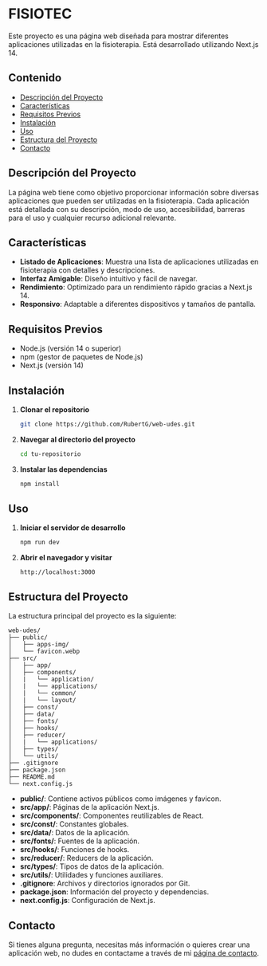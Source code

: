 # FISIOTEC

Este proyecto es una página web diseñada para mostrar diferentes aplicaciones utilizadas en la fisioterapia. Está desarrollado utilizando Next.js 14.

## Contenido

- [Descripción del Proyecto](#descripción-del-proyecto)
- [Características](#características)
- [Requisitos Previos](#requisitos-previos)
- [Instalación](#instalación)
- [Uso](#uso)
- [Estructura del Proyecto](#estructura-del-proyecto)
- [Contacto](#Contacto)

## Descripción del Proyecto

La página web tiene como objetivo proporcionar información sobre diversas aplicaciones que pueden ser utilizadas en la fisioterapia. Cada aplicación está detallada con su descripción, modo de uso, accesibilidad, barreras para el uso y cualquier recurso adicional relevante.

## Características

- **Listado de Aplicaciones**: Muestra una lista de aplicaciones utilizadas en fisioterapia con detalles y descripciones.
- **Interfaz Amigable**: Diseño intuitivo y fácil de navegar.
- **Rendimiento**: Optimizado para un rendimiento rápido gracias a Next.js 14.
- **Responsivo**: Adaptable a diferentes dispositivos y tamaños de pantalla.

## Requisitos Previos

- Node.js (versión 14 o superior)
- npm (gestor de paquetes de Node.js)
- Next.js (versión 14)

## Instalación

1. **Clonar el repositorio**
    ```bash
    git clone https://github.com/RubertG/web-udes.git
    ```
2. **Navegar al directorio del proyecto**
    ```bash
    cd tu-repositorio
    ```
3. **Instalar las dependencias**
    ```bash
    npm install
    ```

## Uso

1. **Iniciar el servidor de desarrollo**
    ```bash
    npm run dev
    ```
2. **Abrir el navegador y visitar**
    ```
    http://localhost:3000
    ```

## Estructura del Proyecto

La estructura principal del proyecto es la siguiente:

```
web-udes/
├── public/
│   ├── apps-img/
│   └── favicon.webp
├── src/
│   ├── app/
│   ├── components/
│   |   └── application/
│   |   └── applications/
│   |   └── common/
│   |   └── layout/
│   ├── const/
│   ├── data/
│   ├── fonts/
│   ├── hooks/
│   ├── reducer/
│   |   └── applications/
│   ├── types/
│   └── utils/
├── .gitignore
├── package.json
├── README.md
└── next.config.js
```

- **public/**: Contiene activos públicos como imágenes y favicon.
- **src/app/**: Páginas de la aplicación Next.js.
- **src/components/**: Componentes reutilizables de React.
- **src/const/**: Constantes globales.
- **src/data/**: Datos de la aplicación.
- **src/fonts/**: Fuentes de la aplicación.
- **src/hooks/**: Funciones de hooks.
- **src/reducer/**: Reducers de la aplicación.
- **src/types/**: Tipos de datos de la aplicación.
- **src/utils/**: Utilidades y funciones auxiliares.
- **.gitignore**: Archivos y directorios ignorados por Git.
- **package.json**: Información del proyecto y dependencias.
- **next.config.js**: Configuración de Next.js.

## Contacto

Si tienes alguna pregunta, necesitas más información o quieres crear una aplicación web, no dudes en contactame a través de mi [página de contacto](https://rubertweb.dev/contact).